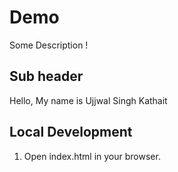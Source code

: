 # Demo

Some Description ! 

## Sub header

Hello, My name is Ujjwal Singh Kathait

## Local Development

1. Open index.html in your browser.